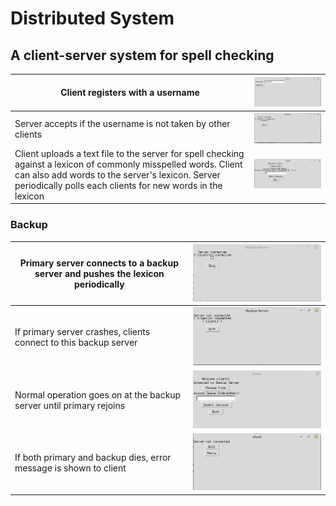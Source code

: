 # Distributed System
## A client-server system for spell checking
Client registers with a username | ![c0](GUI/c0.png)
-----|------
Server accepts if the username is not taken by other clients | ![](GUI/s1.png)
Client uploads a text file to the server for spell checking against a lexicon of commonly misspelled words. Client can also add words to the server's lexicon. Server periodically polls each clients for new words in the lexicon | ![](GUI/c1.png)

### Backup

Primary server connects to a backup server and pushes the lexicon periodically | ![](GUI/bs.png)
-----|------
If primary server crashes, clients connect to this backup server | ![](GUI/bs2.png)
Normal operation goes on at the backup server until primary rejoins | ![](GUI/c2.png)
If both primary and backup dies, error message is shown to client | ![](GUI/c3.png)
